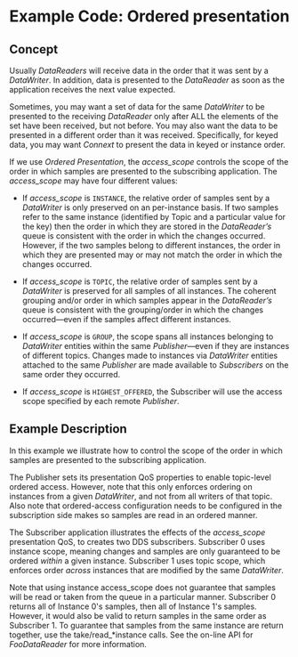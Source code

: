 # Example Code: Ordered presentation

## Concept

Usually *DataReaders* will receive data in the order that it was sent by a
*DataWriter*. In addition, data is presented to the *DataReader* as soon as the
application receives the next value expected.

Sometimes, you may want a set of data for the same *DataWriter* to be presented
to the receiving *DataReader* only after ALL the elements of the set have been
received, but not before. You may also want the data to be presented in a
different order than it was received. Specifically, for keyed data, you may want
*Connext* to present the data in keyed or instance order.

If we use *Ordered Presentation*, the *access_scope* controls the scope of the
order in which samples are presented to the subscribing application. The
*access_scope* may have four different values:

-   If *access_scope* is `INSTANCE`, the relative order of samples sent by a
    *DataWriter* is only preserved on an per-instance basis. If two samples
    refer to the same instance (identified by Topic and a particular value for
    the key) then the order in which they are stored in the *DataReader’s* queue
    is consistent with the order in which the changes occurred. However, if the
    two samples belong to different instances, the order in which they are
    presented may or may not match the order in which the changes occurred.

-   If *access_scope* is `TOPIC`, the relative order of samples sent by a
    *DataWriter* is preserved for all samples of all instances. The coherent
    grouping and/or order in which samples appear in the *DataReader’s* queue is
    consistent with the grouping/order in which the changes occurred—even if
    the samples affect different instances.

-   If *access_scope* is `GROUP`, the scope spans all instances belonging to
    *DataWriter* entities within the same *Publisher*—even if they are instances
    of different topics. Changes made to instances via *DataWriter* entities
    attached to the same *Publisher* are made available to *Subscribers* on the
    same order they occurred.

-   If *access_scope* is `HIGHEST_OFFERED`, the Subscriber will use the access
    scope specified by each remote *Publisher*.

## Example Description

In this example we illustrate how to control the scope of the order in which
samples are presented to the subscribing application.

The Publisher sets its presentation QoS properties to enable topic-level
ordered access. However, note that this only enforces ordering on instances from
a given *DataWriter*, and not from all writers of that topic. Also note that
ordered-access configuration needs to be configured in the subscription side
makes so samples are read in an ordered manner.

The Subscriber application illustrates the effects of the *access_scope*
presentation QoS, to creates two DDS subscribers. Subscriber 0 uses instance
scope, meaning changes and samples are only guaranteed to be ordered *within* a
given instance. Subscriber 1 uses topic scope, which enforces order *across*
instances that are modified by the same *DataWriter*.

Note that using instance access_scope does not guarantee that samples will be
read or taken from the queue in a particular manner. Subscriber 0 returns all
of Instance 0's samples, then all of Instance 1's samples. However, it would
also be valid to return samples in the same order as Subscriber 1. To guarantee
that samples from the same instance are return together, use the
take/read_*instance calls. See the on-line API for *FooDataReader* for more
information.
